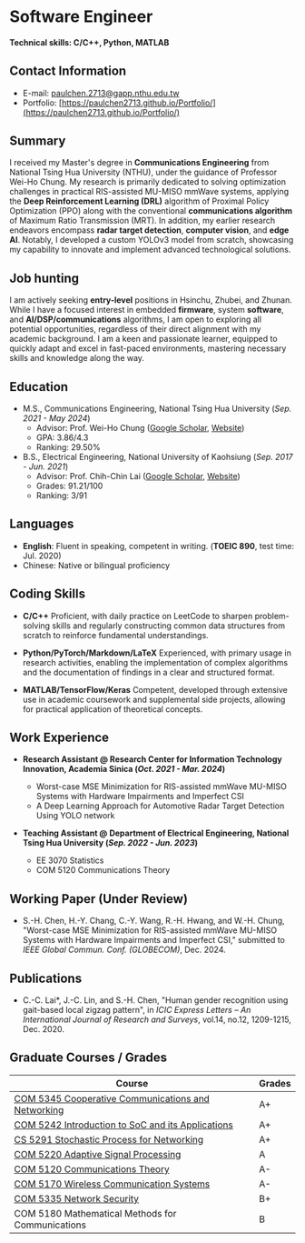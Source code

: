 # **Software Engineer**

#### Technical skills: C/C++, Python, MATLAB


## **Contact Information**
- E-mail: paulchen.2713@gapp.nthu.edu.tw
- Portfolio: [https://paulchen2713.github.io/Portfolio/](https://paulchen2713.github.io/Portfolio/)

## **Summary**
I received my Master's degree in **Communications Engineering** from National Tsing Hua University (NTHU), under the guidance of Professor Wei-Ho Chung. My research is primarily dedicated to solving optimization challenges in practical RIS-assisted MU-MISO mmWave systems, applying the **Deep Reinforcement Learning (DRL)** algorithm of Proximal Policy Optimization (PPO) along with the conventional **communications algorithm** of Maximum Ratio Transmission (MRT). In addition, my earlier research endeavors encompass **radar target detection**, **computer vision**, and **edge AI**. Notably, I developed a custom YOLOv3 model from scratch, showcasing my capability to innovate and implement advanced technological solutions.


## **Job hunting**
I am actively seeking **entry-level** positions in Hsinchu, Zhubei, and Zhunan. While I have a focused interest in embedded **firmware**, system **software**, and **AI/DSP/communications** algorithms, I am open to exploring all potential opportunities, regardless of their direct alignment with my academic background. 
I am a keen and passionate learner, equipped to quickly adapt and excel in fast-paced environments, mastering necessary skills and knowledge along the way.


## **Education**
- M.S., Communications Engineering,  National Tsing Hua University (*Sep. 2021 - May 2024*)
  - Advisor: Prof. Wei-Ho Chung ([Google Scholar](https://scholar.google.com/citations?user=5vpmKfkAAAAJ&hl=zh-TW), [Website](https://www.ee.nthu.edu.tw/whchung/index.html))
  - GPA: 3.86/4.3
  - Ranking: 29.50%
- B.S., Electrical Engineering, National University of Kaohsiung (*Sep. 2017 - Jun. 2021*)
  - Advisor: Prof. Chih-Chin Lai ([Google Scholar](https://scholar.google.com.tw/citations?hl=zh-TW&user=_ASFBLsAAAAJ), [Website](https://ee.nuk.edu.tw/p/406-1039-53841,r1680.php?Lang=zh-tw))
  - Grades: 91.21/100
  - Ranking: 3/91 
  

## **Languages**
- **English**: Fluent in speaking, competent in writing. (**TOEIC 890**, test time: Jul. 2020)
- Chinese: Native or bilingual proficiency



## **Coding Skills**
- **C/C++**
Proficient, with daily practice on LeetCode to sharpen problem-solving skills and regularly constructing common data structures from scratch to reinforce fundamental understandings.

- **Python/PyTorch/Markdown/LaTeX**
Experienced, with primary usage in research activities, enabling the implementation of complex algorithms and the documentation of findings in a clear and structured format.

- **MATLAB/TensorFlow/Keras**
Competent, developed through extensive use in academic coursework and supplemental side projects, allowing for practical application of theoretical concepts.



## **Work Experience**
- **Research Assistant @ Research Center for Information Technology Innovation, Academia Sinica (*Oct. 2021 - Mar. 2024*)**
  - Worst-case MSE Minimization for RIS-assisted mmWave MU-MISO Systems with Hardware Impairments and Imperfect CSI 
    <!--   - My thesis research introduces a novel DRL-based discrete optimization framework aimed at mitigating various hardware impairments and CSI imperfections in RIS-assisted mmWave MU-MISO systems. -->
  - A Deep Learning Approach for Automotive Radar Target Detection Using YOLO network
    <!--   - My initial research focused on radar target detection, computer vision, and edge AI. Particularly, I developed a custom YOLOv3 model from scratch for object detection on the RD maps. -->


- **Teaching Assistant @ Department of Electrical Engineering, National Tsing Hua University (*Sep. 2022 - Jun. 2023*)**
  - EE 3070 Statistics 
  - COM 5120 Communications Theory 


## **Working Paper (Under Review)**
- S.-H. Chen, H.-Y. Chang, C.-Y. Wang, R.-H. Hwang, and W.-H. Chung, "Worst-case MSE Minimization for RIS-assisted mmWave MU-MISO Systems with Hardware Impairments and Imperfect CSI," submitted to *IEEE Global Commun. Conf. (GLOBECOM)*, Dec. 2024.


## **Publications**
- C.-C. Lai*, J.-C. Lin, and S.-H. Chen, "Human gender recognition using gait-based local zigzag pattern", in *ICIC Express Letters – An International Journal of Research and Surveys*, vol.14, no.12, 1209-1215, Dec. 2020.


## **Graduate Courses / Grades**

|  Course |  Grades |
| ------- | ------- |
| [COM 5345 Cooperative Communications and Networking](https://github.com/paulchen2713/NTHU-CCN_2022)    | A+ | 
| [COM 5242 Introduction to SoC and its Applications](https://github.com/paulchen2713/NTHU-SoC_2022) | A+ | 
| [CS 5291 Stochastic Process for Networking](https://github.com/paulchen2713/NTHU-Stochastic_Process_2022) | A+ | 
| [COM 5220 Adaptive Signal Processing](https://github.com/paulchen2713/NTHU-ASP_2021) | A | 
| [COM 5120 Communications Theory](https://github.com/paulchen2713/NTHU-Communication_Theory_2022) | A- | 
| [COM 5170 Wireless Communication Systems](https://github.com/paulchen2713/NTHU-WCS_2021) | A- | 
| [COM 5335 Network Security](https://github.com/paulchen2713/NTHU-Network_Security_2022) | B+ | 
| COM 5180 Mathematical Methods for Communications | B | 



